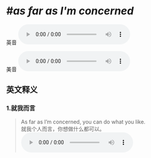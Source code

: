 # ***\#as far as I'm concerned*** 
英音
<audio src="./media/as far as I'm concerned1.aac" controls="controls"></audio>

美音
<audio src="./media/as far as I'm concerned2.aac" controls="controls"></audio>



  

英文释义
---
### 1.**就我而言**  

 > As far as I’m concerned, you can do what you like.  
 > 就我个人而言，你想做什么都可以。    
<audio src="./media/7-concerned.aac" controls="controls"></audio>


